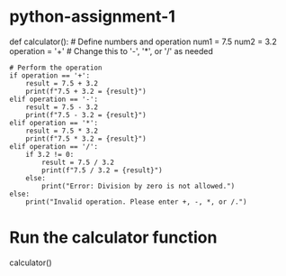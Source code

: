 # python-assignment-1
def calculator():
    # Define numbers and operation
    num1 = 7.5
    num2 = 3.2
    operation = '+'  # Change this to '-', '*', or '/' as needed

    # Perform the operation
    if operation == '+':
        result = 7.5 + 3.2
        print(f"7.5 + 3.2 = {result}")
    elif operation == '-':
        result = 7.5 - 3.2
        print(f"7.5 - 3.2 = {result}")
    elif operation == '*':
        result = 7.5 * 3.2
        print(f"7.5 * 3.2 = {result}")
    elif operation == '/':
        if 3.2 != 0:
            result = 7.5 / 3.2
            print(f"7.5 / 3.2 = {result}")
        else:
            print("Error: Division by zero is not allowed.")
    else:
        print("Invalid operation. Please enter +, -, *, or /.")

# Run the calculator function
calculator()

